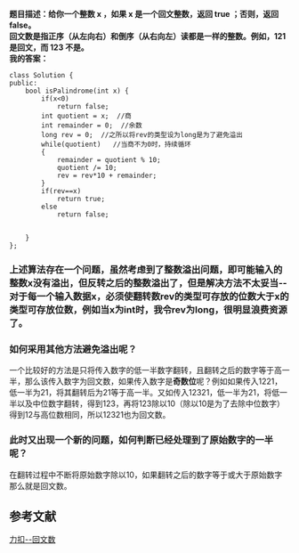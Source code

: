 **题目描述：给你一个整数 x ，如果 x 是一个回文整数，返回 true ；否则，返回 false。    
回文数是指正序（从左向右）和倒序（从右向左）读都是一样的整数。例如，121 是回文，而 123 不是。**    
**我的答案：**
```
class Solution {
public:
    bool isPalindrome(int x) {
        if(x<0)
            return false;
        int quotient = x;  //商
        int remainder = 0;  //余数
        long rev = 0;  //之所以将rev的类型设为long是为了避免溢出
        while(quotient)   //当商不为0时，持续循环
        {
            remainder = quotient % 10;   
            quotient /= 10;
            rev = rev*10 + remainder;
        }
        if(rev==x)
            return true;
        else
            return false;


    }
};
```
### 上述算法存在一个问题，虽然考虑到了**整数溢出问题**，即可能输入的整数x没有溢出，但反转之后的整数溢出了，但是解决方法不太妥当--对于每一个输入数据x，必须使翻转数rev的类型可存放的位数大于x的类型可存放位数，例如当x为int时，我令rev为long，很明显浪费资源了。   
### 如何采用其他方法避免溢出呢？      
一个比较好的方法是只将传入数字的低一半数字翻转，且翻转之后的数字等于高一半，那么该传入数字为回文数，如果传入数字是**奇数位**呢？例如如果传入1221，低一半为21，将其翻转后为21等于高一半。又如传入12321，低一半为21，将低一半以及中位数字翻转，得到123，再将123除以10（除以10是为了去除中位数字）得到12与高位数相同，所以12321也为回文数。         
### 此时又出现一个新的问题，如何判断已经处理到了原始数字的一半呢？   
在翻转过程中不断将原始数字除以10，如果翻转之后的数字等于或大于原始数字那么就是回文数。

## 参考文献
[力扣--回文数](https://leetcode-cn.com/problems/palindrome-number/solution/hui-wen-shu-by-leetcode-solution/)